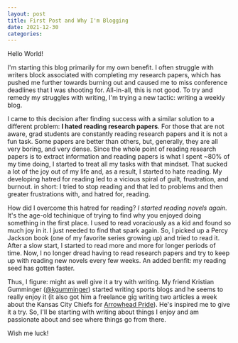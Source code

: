 ```yaml
---
layout: post
title: First Post and Why I'm Blogging
date: 2021-12-30
categories:
---
```

Hello World!

I'm starting this blog primarily for my own benefit. I often struggle with writers block associated with completing my research papers, which has pushed me further towards burning out and caused me to miss conference deadlines that I was shooting for. All-in-all, this is not good. To try and remedy my struggles with writing, I'm trying a new tactic: writing a weekly blog. 

I came to this decision after finding success with a similar solution to a different problem: __I hated reading research papers__. For those that are not aware, grad students are constantly reading research papers and it is not a fun task. Some papers are better than others, but, generally, they are all very boring, and very dense. Since the whole point of reading research papers is to extract information and reading papers is what I spent ~80% of my time doing, I started to treat all my tasks with that mindset. That sucked a lot of the joy out of my life and, as a result, I started to hate reading. My developing hatred for reading led to a vicious spiral of guilt, frustration, and burnout. in short: I tried to stop reading and that led to problems and then greater frustrations with, and hatred for, reading. 

How did I overcome this hatred for reading? _I started reading novels again._ It's the age-old techinique of trying to find why you enjoyed doing something in the first place. I used to read voraciously as a kid and found so much joy in it. I just needed to find that spark again. So, I picked up a Percy Jackson book (one of my favorite series growing up) and tried to read it. After a slow start, I started to read more and more for longer periods of time. Now, I no longer dread having to read research papers and try to keep up with reading new novels every few weeks. An added benfit: my reading seed has gotten faster. 

Thus, I figure: might as well give it a try with writing. My friend Kristian Gumminger ([@kgumminger](https://twitter.com/kgumminger?ref_src=twsrc%5Egoogle%7Ctwcamp%5Eserp%7Ctwgr%5Eauthor)) started writing sports blogs and he seems to really enjoy it (it also got him a freelance gig writing two articles a week about the Kansas City Chiefs for [Arrowhead Pride](https://www.arrowheadpride.com/)). He's inspired me to give it a try. So, I'll be starting with writing about things I enjoy and am passionate about and see where things go from there.

Wish me luck!

